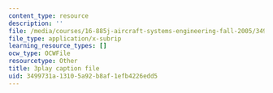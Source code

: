 ```yaml
---
content_type: resource
description: ''
file: /media/courses/16-885j-aircraft-systems-engineering-fall-2005/3499731a13105a92b8af1efb4226edd5_hzW2ZBtzrUE.vtt
file_type: application/x-subrip
learning_resource_types: []
ocw_type: OCWFile
resourcetype: Other
title: 3play caption file
uid: 3499731a-1310-5a92-b8af-1efb4226edd5
---
```

